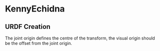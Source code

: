 # KennyEchidna

## URDF Creation
The joint origin defines the centre of the transform, the visual origin should be the offset from the joint origin.